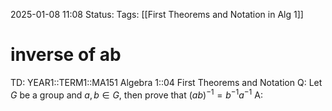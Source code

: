 2025-01-08 11:08
Status: 
Tags: [[First Theorems and Notation in Alg 1]]
# inverse of ab

TD: YEAR1::TERM1::MA151 Algebra 1::04 First Theorems and Notation
Q: Let $G$ be a group and $a,b\in G$, then prove that $(ab)^{-1}=b^{-1}a^{-1}$
A: 